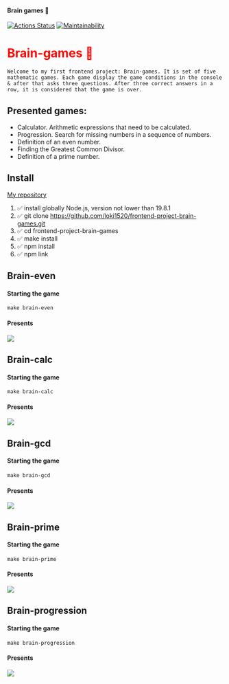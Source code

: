 #### Brain games 💭

[![Actions Status](https://github.com/loki1520/frontend-project-44/workflows/hexlet-check/badge.svg)](https://github.com/loki1520/frontend-project-44/actions)
[![Maintainability](https://api.codeclimate.com/v1/badges/6067a601ae85a130218a/maintainability)](https://codeclimate.com/github/loki1520/frontend-project-44/maintainability)

<h1 style='color:red'>Brain-games 🙇</h1>

`Welcome to my first frontend project: Brain-games. It is set of five mathematic games. Each game display the game conditions in the console & after that asks three questions. After three correct answers in a row, it is considered that the game is over.`


## Presented games:

* Calculator. Arithmetic expressions that need to be calculated.
* Progression. Search for missing numbers in a sequence of numbers.
* Definition of an even number.
* Finding the Greatest Common Divisor.
* Definition of a prime number.

## Install

[My repository](https://github.com/loki1520/frontend-project-44) 

1. ✅ install globally Node.js, version not lower than 19.8.1
2. ✅ git clone https://github.com/loki1520/frontend-project-brain-games.git
3. ✅ cd frontend-project-brain-games
4. ✅ make install
5. ✅ npm install
6. ✅ npm link


## Brain-even

#### Starting the game
```
make brain-even
```
#### Presents
<a href="https://asciinema.org/a/571654" target="_blank"><img src="https://asciinema.org/a/571654.svg" /></a>

## Brain-calc
#### Starting the game
```
make brain-calc
```
#### Presents
<a href="https://asciinema.org/a/nf1ObHFfDMtLgoXxyDofFEE5n" target="_blank"><img src="https://asciinema.org/a/nf1ObHFfDMtLgoXxyDofFEE5n.svg" /></a>

## Brain-gcd
#### Starting the game
```
make brain-gcd
```
#### Presents

<a href="https://asciinema.org/a/jEThWNPETg07WWsOyFxgXOEAt" target="_blank"><img src="https://asciinema.org/a/jEThWNPETg07WWsOyFxgXOEAt.svg" /></a>

## Brain-prime
#### Starting the game
```
make brain-prime
```
#### Presents
<a href="https://asciinema.org/a/ML5ysLDHpojicpvbLsQrweYZ4" target="_blank"><img src="https://asciinema.org/a/ML5ysLDHpojicpvbLsQrweYZ4.svg" /></a>

## Brain-progression
#### Starting the game
```
make brain-progression
```
#### Presents
<a href="https://asciinema.org/a/seIlQYyd0Z8gl57V5AeQmbRPX" target="_blank"><img src="https://asciinema.org/a/seIlQYyd0Z8gl57V5AeQmbRPX.svg" /></a>

